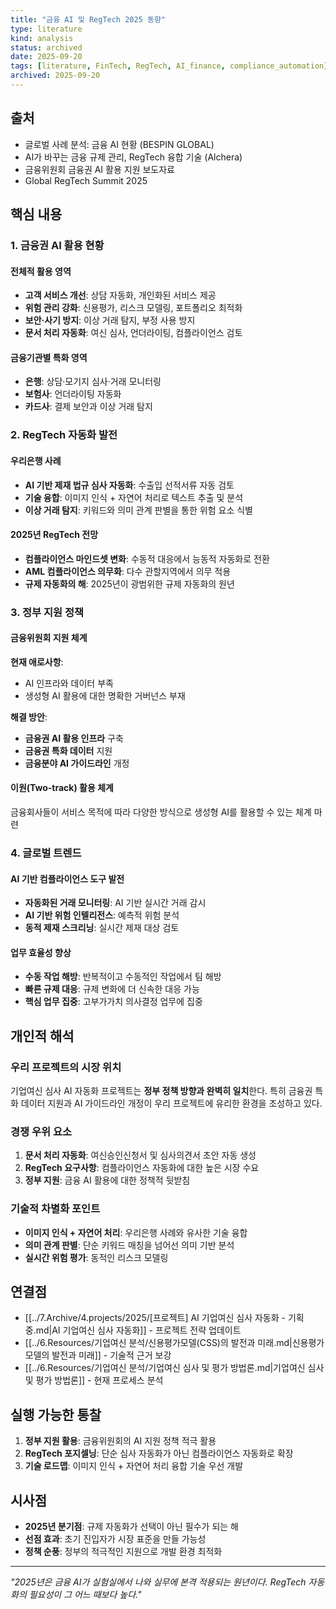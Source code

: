 ```yaml
---
title: "금융 AI 및 RegTech 2025 동향"
type: literature
kind: analysis
status: archived
date: 2025-09-20
tags: [literature, FinTech, RegTech, AI_finance, compliance_automation]
archived: 2025-09-20
---
```



## 출처
- 글로벌 사례 분석: 금융 AI 현황 (BESPIN GLOBAL)
- AI가 바꾸는 금융 규제 관리, RegTech 융합 기술 (Alchera)
- 금융위원회 금융권 AI 활용 지원 보도자료
- Global RegTech Summit 2025

## 핵심 내용

### 1. 금융권 AI 활용 현황

#### 전체적 활용 영역
- **고객 서비스 개선**: 상담 자동화, 개인화된 서비스 제공
- **위험 관리 강화**: 신용평가, 리스크 모델링, 포트폴리오 최적화
- **보안·사기 방지**: 이상 거래 탐지, 부정 사용 방지
- **문서 처리 자동화**: 여신 심사, 언더라이팅, 컴플라이언스 검토

#### 금융기관별 특화 영역
- **은행**: 상담·모기지 심사·거래 모니터링
- **보험사**: 언더라이팅 자동화
- **카드사**: 결제 보안과 이상 거래 탐지

### 2. RegTech 자동화 발전

#### 우리은행 사례
- **AI 기반 제재 법규 심사 자동화**: 수출입 선적서류 자동 검토
- **기술 융합**: 이미지 인식 + 자연어 처리로 텍스트 추출 및 분석
- **이상 거래 탐지**: 키워드와 의미 관계 판별을 통한 위험 요소 식별

#### 2025년 RegTech 전망
- **컴플라이언스 마인드셋 변화**: 수동적 대응에서 능동적 자동화로 전환
- **AML 컴플라이언스 의무화**: 다수 관할지역에서 의무 적용
- **규제 자동화의 해**: 2025년이 광범위한 규제 자동화의 원년

### 3. 정부 지원 정책

#### 금융위원회 지원 체계
**현재 애로사항**:
- AI 인프라와 데이터 부족
- 생성형 AI 활용에 대한 명확한 거버넌스 부재

**해결 방안**:
- **금융권 AI 활용 인프라** 구축
- **금융권 특화 데이터** 지원
- **금융분야 AI 가이드라인** 개정

#### 이원(Two-track) 활용 체계
금융회사들이 서비스 목적에 따라 다양한 방식으로 생성형 AI를 활용할 수 있는 체계 마련

### 4. 글로벌 트렌드

#### AI 기반 컴플라이언스 도구 발전
- **자동화된 거래 모니터링**: AI 기반 실시간 거래 감시
- **AI 기반 위험 인텔리전스**: 예측적 위험 분석
- **동적 제재 스크리닝**: 실시간 제재 대상 검토

#### 업무 효율성 향상
- **수동 작업 해방**: 반복적이고 수동적인 작업에서 팀 해방
- **빠른 규제 대응**: 규제 변화에 더 신속한 대응 가능
- **핵심 업무 집중**: 고부가가치 의사결정 업무에 집중

## 개인적 해석

### 우리 프로젝트의 시장 위치
기업여신 심사 AI 자동화 프로젝트는 **정부 정책 방향과 완벽히 일치**한다. 특히 금융권 특화 데이터 지원과 AI 가이드라인 개정이 우리 프로젝트에 유리한 환경을 조성하고 있다.

### 경쟁 우위 요소
1. **문서 처리 자동화**: 여신승인신청서 및 심사의견서 초안 자동 생성
2. **RegTech 요구사항**: 컴플라이언스 자동화에 대한 높은 시장 수요
3. **정부 지원**: 금융 AI 활용에 대한 정책적 뒷받침

### 기술적 차별화 포인트
- **이미지 인식 + 자연어 처리**: 우리은행 사례와 유사한 기술 융합
- **의미 관계 판별**: 단순 키워드 매칭을 넘어선 의미 기반 분석
- **실시간 위험 평가**: 동적인 리스크 모델링

## 연결점
- [[../7.Archive/4.projects/2025/[프로젝트] AI 기업여신 심사 자동화 - 기획중.md|AI 기업여신 심사 자동화]] - 프로젝트 전략 업데이트
- [[../6.Resources/기업여신 분석/신용평가모델(CSS)의 발전과 미래.md|신용평가모델의 발전과 미래]] - 기술적 근거 보강
- [[../6.Resources/기업여신 분석/기업여신 심사 및 평가 방법론.md|기업여신 심사 및 평가 방법론]] - 현재 프로세스 분석

## 실행 가능한 통찰
1. **정부 지원 활용**: 금융위원회의 AI 지원 정책 적극 활용
2. **RegTech 포지셀닝**: 단순 심사 자동화가 아닌 컴플라이언스 자동화로 확장
3. **기술 로드맵**: 이미지 인식 + 자연어 처리 융합 기술 우선 개발

## 시사점
- **2025년 분기점**: 규제 자동화가 선택이 아닌 필수가 되는 해
- **선점 효과**: 초기 진입자가 시장 표준을 만들 가능성
- **정책 순풍**: 정부의 적극적인 지원으로 개발 환경 최적화

---

*"2025년은 금융 AI가 실험실에서 나와 실무에 본격 적용되는 원년이다. RegTech 자동화의 필요성이 그 어느 때보다 높다."*
